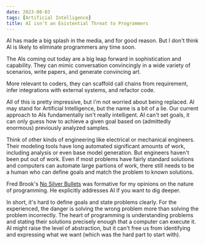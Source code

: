 ```yaml
---
date: 2023-08-03
tags: [Artificial Intelligence]
title: AI isn't an Existential Threat to Programmers
---
```


AI has made a big splash in the media, and for good reason. But I don't think AI is likely to eliminate programmers any time soon.
<!--more-->

The AIs coming out today are a big leap forward in sophistication and capability.
They can mimic conversation convincingly in a wide variety of scenarios, write papers, and generate convincing art. 

More relevant to coders, they can scaffold call chains from requirement, infer integrations with external systems, and refactor code.

All of this is pretty impressive, but i'm not worried about being replaced. 
AI may stand for Artificial Intelligence, but the name is a bit of a lie. 
Our current approach to AIs fundamentally isn't really intelligent. AI can't set goals, it can only guess how to achieve a given goal based on (admittedly enormous) previously analyzed samples.

Think of other kinds of engineering like electrical or mechanical engineers. Their modeling tools have long automated significant amounts of work, including analysis or even base model generation.
But engineers haven't been put out of work. Even if most problems have fairly standard solutions and computers can automate large partions of work, there still needs to be a human who can 
define goals and match the problem to known solutions.

Fred Brook's [No Silver Bullets](http://worrydream.com/refs/Brooks-NoSilverBullet.pdf) was formative for my opinions on the nature of programming. He explicitly addresses AI if you want to dig deeper.

In short, it's hard to define goals and state problems clearly. For the experienced, the danger is solving the wrong problem more than solving the problem incorrectly. 
The heart of programming is understanding problems and stating their solutions precisely enough that a computer can execute it. AI might raise the level of abstraction, but it can't free us from identifying and expressing what we want (which was the hard part to start with).
